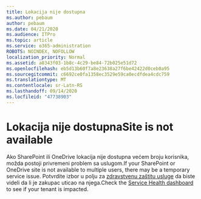 ```yaml
---
title: Lokacija nije dostupna
ms.author: pebaum
author: pebaum
ms.date: 04/21/2020
ms.audience: ITPro
ms.topic: article
ms.service: o365-administration
ROBOTS: NOINDEX, NOFOLLOW
localization_priority: Normal
ms.assetid: a8343f03-1b8c-4c29-be84-72b025e51d72
ms.openlocfilehash: eb5d13b60f7a8e23638a27f6be42422d0ceb0a95
ms.sourcegitcommit: c6692ce0fa1358ec3529e59ca0ecdfdea4cdc759
ms.translationtype: MT
ms.contentlocale: sr-Latn-RS
ms.lasthandoff: 09/14/2020
ms.locfileid: "47738903"
---
```

# <a name="site-is-not-available"></a><span data-ttu-id="dc56e-102">Lokacija nije dostupna</span><span class="sxs-lookup"><span data-stu-id="dc56e-102">Site is not available</span></span>

<span data-ttu-id="dc56e-103">Ako SharePoint ili OneDrive lokacija nije dostupna većem broju korisnika, možda postoji privremeni problem sa uslugom.</span><span class="sxs-lookup"><span data-stu-id="dc56e-103">If your SharePoint or OneDrive site is not available to multiple users, there may be a temporary service issue.</span></span> <span data-ttu-id="dc56e-104">Potvrdite izbor u polju za [zdravstvenu zaštitu usluge](https://admin.microsoft.com/AdminPortal/Home#/servicehealth) da biste videli da li je zakupac uticao na njega.</span><span class="sxs-lookup"><span data-stu-id="dc56e-104">Check the [Service Health dashboard](https://admin.microsoft.com/AdminPortal/Home#/servicehealth) to see if your tenant is impacted.</span></span> 
  

